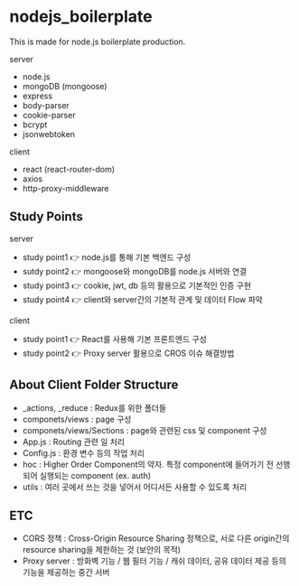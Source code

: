 # nodejs_boilerplate
This is made for node.js boilerplate production.

server 

- node.js
- mongoDB (mongoose)
- express
- body-parser
- cookie-parser
- bcrypt
- jsonwebtoken

client

- react (react-router-dom)
- axios
- http-proxy-middleware

## Study Points

server

- study point1 👉 node.js를 통해 기본 백엔드 구성
- sutdy point2 👉 mongoose와 mongoDB를 node.js 서버와 연결
- study point3 👉 cookie, jwt, db 등의 활용으로 기본적인 인증 구현
- study point4 👉 client와 server간의 기본적 관계 및 데이터 Flow 파악

client

- study point1 👉 React를 사용해 기본 프론트엔드 구성
- study point2 👉 Proxy server 활용으로 CROS 이슈 해결방법

## About Client Folder Structure

- _actions, _reduce : Redux를 위한 폴더들
- componets/views : page 구성
- componets/views/Sections : page와 관련된 css 및 component 구성
- App.js : Routing 관련 일 처리
- Config.js : 환경 변수 등의 작업 처리
- hoc : Higher Order Component의 약자. 특정 component에 들어가기 전 선행되어 실행되는 component (ex. auth)
- utils : 여러 곳에서 쓰는 것을 넣어서 어디서든 사용할 수 있도록 처리

## ETC

- CORS 정책 : Cross-Origin Resource Sharing 정책으로, 서로 다른 origin간의 resource sharing을 제한하는 것 (보안의 목적)
- Proxy server : 방화벽 기능 / 웹 필터 기능 / 캐쉬 데이터, 공유 데이터 제공 등의 기능을 제공하는 중간 서버